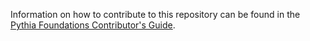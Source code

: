 Information on how to contribute to this repository can be found
in the [Pythia Foundations Contributor's Guide](https://foundations.projectpythia.org/appendix/how-to-contribute).
